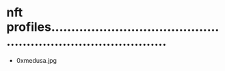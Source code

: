 # nft profiles..................................................................................
- 0xmedusa.jpg
